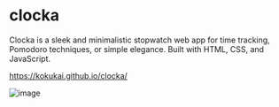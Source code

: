 # clocka
Clocka is a sleek and minimalistic stopwatch web app for time tracking, Pomodoro techniques, or simple elegance. Built with HTML, CSS, and JavaScript.

https://kokukai.github.io/clocka/

![image](https://github.com/kokukai/clocka/assets/95742084/70ccbab0-840a-4b36-93ea-be3e7018c206)
